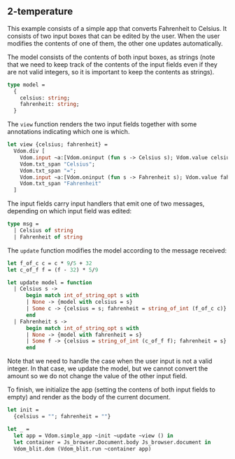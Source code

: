 ## 2-temperature

This example consists of a simple app that converts Fahrenheit to Celsius.  It
consists of two input boxes that can be edited by the user. When the user
modifies the contents of one of them, the other one updates automatically.

The model consists of the contents of both input boxes, as strings (note that we
need to keep track of the contents of the input fields even if they are not
valid integers, so it is important to keep the contents as strings).

```ocaml
type model =
  {
    celsius: string;
    fahrenheit: string;
  }
```

The `view` function renders the two input fields together with some annotations
indicating which one is which.

```ocaml
let view {celsius; fahrenheit} =
  Vdom.div [
    Vdom.input ~a:[Vdom.oninput (fun s -> Celsius s); Vdom.value celsius] [];
    Vdom.txt_span "Celsius";
    Vdom.txt_span "=";
    Vdom.input ~a:[Vdom.oninput (fun s -> Fahrenheit s); Vdom.value fahrenheit] [];
    Vdom.txt_span "Fahrenheit"
  ]
```

The input fields carry input handlers that emit one of two messages, depending
on which input field was edited:

```ocaml
type msg =
  | Celsius of string
  | Fahrenheit of string
```

The `update` function modifies the model according to the message received:

```ocaml
let f_of_c c = c * 9/5 + 32
let c_of_f f = (f - 32) * 5/9

let update model = function
  | Celsius s ->
      begin match int_of_string_opt s with
      | None -> {model with celsius = s}
      | Some c -> {celsius = s; fahrenheit = string_of_int (f_of_c c)}
      end
  | Fahrenheit s ->
      begin match int_of_string_opt s with
      | None -> {model with fahrenheit = s}
      | Some f -> {celsius = string_of_int (c_of_f f); fahrenheit = s}
      end
```

Note that we need to handle the case when the user input is not a valid
integer. In that case, we update the model, but we cannot convert the amount so
we do not change the value of the other input field.

To finish, we initialize the app (setting the contens of both input fields to empty)
and render as the body of the current document.

```ocaml
let init =
  {celsius = ""; fahrenheit = ""}

let _ =
  let app = Vdom.simple_app ~init ~update ~view () in
  let container = Js_browser.Document.body Js_browser.document in
  Vdom_blit.dom (Vdom_blit.run ~container app)
```
